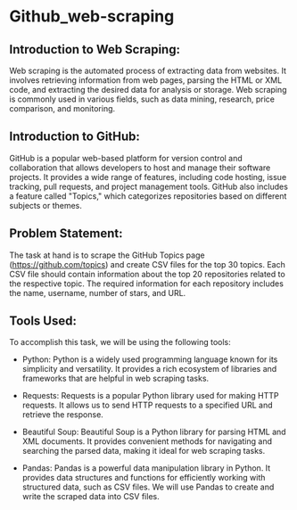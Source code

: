 # Github_web-scraping

## Introduction to Web Scraping:
Web scraping is the automated process of extracting data from websites. It involves retrieving information from web pages, parsing the HTML or XML code, and extracting the desired data for analysis or storage. Web scraping is commonly used in various fields, such as data mining, research, price comparison, and monitoring.

## Introduction to GitHub:
GitHub is a popular web-based platform for version control and collaboration that allows developers to host and manage their software projects. It provides a wide range of features, including code hosting, issue tracking, pull requests, and project management tools. GitHub also includes a feature called "Topics," which categorizes repositories based on different subjects or themes.

## Problem Statement:
The task at hand is to scrape the GitHub Topics page (https://github.com/topics) and create CSV files for the top 30 topics. Each CSV file should contain information about the top 20 repositories related to the respective topic. The required information for each repository includes the name, username, number of stars, and URL.

## Tools Used:
To accomplish this task, we will be using the following tools:

- Python: Python is a widely used programming language known for its simplicity and versatility. It provides a rich ecosystem of libraries and frameworks that are helpful in web scraping tasks.

- Requests: Requests is a popular Python library used for making HTTP requests. It allows us to send HTTP requests to a specified URL and retrieve the response.

- Beautiful Soup: Beautiful Soup is a Python library for parsing HTML and XML documents. It provides convenient methods for navigating and searching the parsed data, making it ideal for web scraping tasks.

- Pandas: Pandas is a powerful data manipulation library in Python. It provides data structures and functions for efficiently working with structured data, such as CSV files. We will use Pandas to create and write the scraped data into CSV files.
